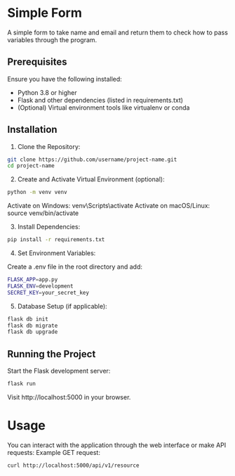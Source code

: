 # Simple Form

A simple form to take name and email and return them to check how to pass variables through the program.

## Prerequisites

Ensure you have the following installed:

- Python 3.8 or higher
- Flask and other dependencies (listed in requirements.txt)
- (Optional) Virtual environment tools like virtualenv or conda


## Installation

1. Clone the Repository:

```bash
git clone https://github.com/username/project-name.git
cd project-name
```

2. Create and Activate Virtual Environment (optional):

```bash
python -m venv venv
```
Activate on Windows: venv\Scripts\activate
Activate on macOS/Linux: source venv/bin/activate

3. Install Dependencies:

```bash
pip install -r requirements.txt
```

4. Set Environment Variables:

Create a .env file in the root directory and add:
```bash
FLASK_APP=app.py
FLASK_ENV=development
SECRET_KEY=your_secret_key
```
5. Database Setup (if applicable):

```bash
flask db init
flask db migrate
flask db upgrade
```

## Running the Project

Start the Flask development server:
```bash
flask run
```
Visit http://localhost:5000 in your browser.

# Usage

You can interact with the application through the web interface or make API requests:
Example GET request:
```bash
curl http://localhost:5000/api/v1/resource
```
